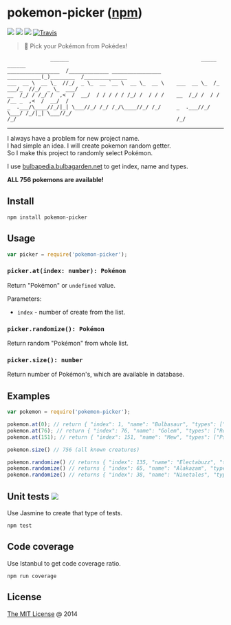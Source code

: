 # pokemon-picker ([npm](https://www.npmjs.com/package/pokemon-picker))

![](https://img.shields.io/npm/v/pokemon-picker.svg)
![](https://img.shields.io/npm/dt/pokemon-picker.svg)
![](https://img.shields.io/npm/l/pokemon-picker.svg)
[![Travis](https://img.shields.io/travis/piecioshka/pokemon-picker.svg?maxAge=2592000)](https://travis-ci.org/piecioshka/pokemon-picker)

> :art: Pick your Pokémon from Pokédex!

```
              ______                                           _____      ______              
_________________  /_____________ ________________     ___________(_)________  /______________
___  __ \  __ \_  //_/  _ \_  __ `__ \  __ \_  __ \    ___  __ \_  /_  ___/_  //_/  _ \_  ___/
__  /_/ / /_/ /  ,<  /  __/  / / / / / /_/ /  / / /    __  /_/ /  / / /__ _  ,<  /  __/  /    
_  .___/\____//_/|_| \___//_/ /_/ /_/\____//_/ /_/     _  .___//_/  \___/ /_/|_| \___//_/     
/_/                                                    /_/                                    

```

----

I always have a problem for new project name.<br />
I had simple an idea. I will create pokemon random getter.<br />
So I make this project to randomly select Pokémon.

I use [bulbapedia.bulbagarden.net][0] to get index, name and types.<br />

**ALL 756 pokemons are available!**

## Install

```
npm install pokemon-picker
```

## Usage

```javascript
var picker = require('pokemon-picker');
```

### `picker.at(index: number): Pokémon`

Return "Pokémon" or `undefined` value.

Parameters:

 * `index` - number of create from the list.

### `picker.randomize(): Pokémon`

Return random "Pokémon" from whole list.

### `picker.size(): number`

Return number of Pokémon's, which are available in database.

## Examples

```javascript
var pokemon = require('pokemon-picker');

pokemon.at(0); // return { "index": 1, "name": "Bulbasaur", "types": ["Grass", "Poison"] }
pokemon.at(76); // return { "index": 76, "name": "Golem", "types": ["Rock", "Ground"] }
pokemon.at(151); // return { "index": 151, "name": "Mew", "types": ["Psychic"] }

pokemon.size() // 756 (all known creatures)

pokemon.randomize() // returns { "index": 135, "name": "Electabuzz", "types": ["Electric"] }
pokemon.randomize() // returns { "index": 65, "name": "Alakazam", "types": ["Psychic"] }
pokemon.randomize() // returns { "index": 38, "name": "Ninetales", "types": ["Fire"] }
```

## Unit tests ![](https://img.shields.io/badge/tests-4/4-brightgreen.svg)

Use Jasmine to create that type of tests.

```
npm test
```

## Code coverage

Use Istanbul to get code coverage ratio.

```
npm run coverage
```

## License

[The MIT License](http://piecioshka.mit-license.org) @ 2014

[0]: http://bulbapedia.bulbagarden.net/wiki/List_of_Pok%C3%A9mon_by_National_Pok%C3%A9dex_number
